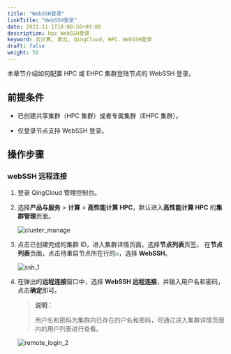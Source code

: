```yaml
---
title: "WebSSH登录"
linkTitle: "WebSSH登录"
date: 2021-11-1T10:08:56+09:00
description: hpc WebSSH登录
keyword: 云计算, 青云, QingCloud, HPC，WebSSH登录
draft: false
weight: 50
---
```


本章节介绍如何配置 HPC 或 EHPC 集群登陆节点的 WebSSH 登录。

## 前提条件

- 已创建共享集群（HPC 集群）或者专属集群（EHPC 集群）。

- 仅登录节点支持 WebSSH 登录。

## 操作步骤

### webSSH 远程连接

1. 登录 QingCloud 管理控制台。

2. 选择**产品与服务** > **计算** > **高性能计算 HPC**，默认进入**高性能计算 HPC** 的**集群管理**页面。

   ![cluster_manage](../../../_images/cluster_manage.png)

3. 点击已创建完成的集群 ID，进入集群详情页面，选择**节点列表**页签。 在**节点列表**页面，点击待重启节点所在行的<img src="../../../_images/more_operation.png" style="zoom:50%;" />，选择 **WebSSH**。

   ![ssh_1](../../../_images/ssh_1.png)

3. 在弹出的**远程连接**窗口中，选择 **WebSSH 远程连接**，并输入用户名和密码，点击**确定**即可。
   > **说明**：
   >
   > 用户名和密码为集群内已存在的户名和密码，可通过进入集群详情页面内的用户列表进行查看。

   ![remote_login_2](../../../_images/remote_login_2.png)



